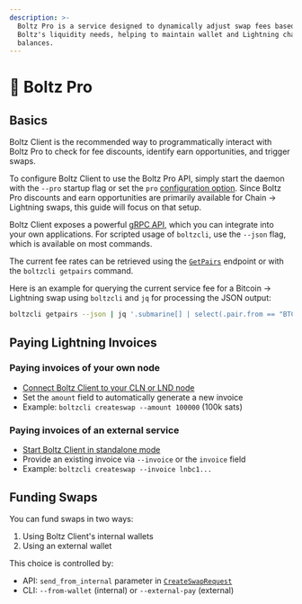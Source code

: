```yaml
---
description: >-
  Boltz Pro is a service designed to dynamically adjust swap fees based on
  Boltz's liquidity needs, helping to maintain wallet and Lightning channel
  balances.
---
```


# 🏅 Boltz Pro

## Basics

Boltz Client is the recommended way to programmatically interact with Boltz Pro to check for fee discounts, identify earn opportunities, and trigger swaps.

To configure Boltz Client to use the Boltz Pro API, simply start the daemon with the `--pro` startup flag or set the `pro` [configuration option](configuration.md). Since Boltz Pro discounts and earn opportunities are primarily available for Chain -> Lightning swaps, this guide will focus on that setup.

Boltz Client exposes a powerful [gRPC API](grpc.md), which you can integrate into your own applications. For scripted usage of `boltzcli`, use the `--json` flag, which is available on most commands.

The current fee rates can be retrieved using the [`GetPairs`](grpc.md#getpairs) endpoint or with the `boltzcli getpairs` command.

Here is an example for querying the current service fee for a Bitcoin -> Lightning swap using `boltzcli` and `jq` for processing the JSON output:

```bash
boltzcli getpairs --json | jq '.submarine[] | select(.pair.from == "BTC") | .fees.percentage'
```

## Paying Lightning Invoices

### **Paying invoices of your own node**

* [Connect Boltz Client to your CLN or LND node](README.md#configuration)
* Set the `amount` field to automatically generate a new invoice
* Example: `boltzcli createswap --amount 100000` (100k sats)

### **Paying invoices of an external service**

* [Start Boltz Client in standalone mode](README.md#standalone)
* Provide an existing invoice via `--invoice` or the `invoice` field
* Example: `boltzcli createswap --invoice lnbc1...`

## Funding Swaps

You can fund swaps in two ways:

1. Using Boltz Client's internal wallets
2. Using an external wallet

This choice is controlled by:

* API: `send_from_internal` parameter in [`CreateSwapRequest`](grpc.md#createswaprequest)
* CLI: `--from-wallet` (internal) or `--external-pay` (external)
